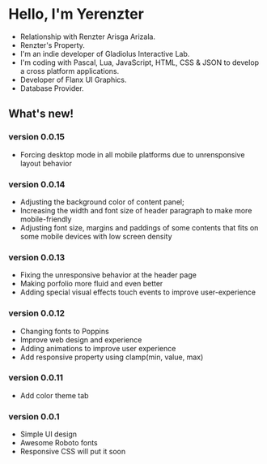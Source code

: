 # Hello, I'm Yerenzter
- Relationship with Renzter Arisga Arizala.
- Renzter's Property.
- I'm an indie developer of Gladiolus Interactive Lab.
- I'm coding with Pascal, Lua, JavaScript, HTML, CSS & JSON to develop a cross platform applications.
- Developer of Flanx UI Graphics.
- Database Provider.

## What's new!
### version 0.0.15
- Forcing desktop mode in all mobile platforms due to unrensponsive layout behavior

### version 0.0.14
- Adjusting the background color of content panel;
- Increasing the width and font size of header paragraph to make more mobile-friendly
- Adjusting font size, margins and paddings of some contents that fits on some mobile devices with low screen density

### version 0.0.13
- Fixing the unresponsive behavior at the header page
- Making porfolio more fluid and even better
- Adding special visual effects touch events to improve user-experience

### version 0.0.12
- Changing fonts to Poppins
- Improve web design and experience
- Adding animations to improve user experience
- Add responsive property using clamp(min, value, max)

### version 0.0.11
- Add color theme tab

### version 0.0.1
- Simple UI design
- Awesome Roboto fonts
- Responsive CSS will put it soon
